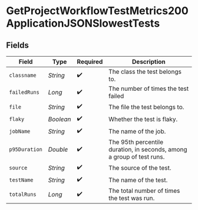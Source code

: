 # GetProjectWorkflowTestMetrics200ApplicationJSONSlowestTests


## Fields

| Field                                                                 | Type                                                                  | Required                                                              | Description                                                           |
| --------------------------------------------------------------------- | --------------------------------------------------------------------- | --------------------------------------------------------------------- | --------------------------------------------------------------------- |
| `classname`                                                           | *String*                                                              | :heavy_check_mark:                                                    | The class the test belongs to.                                        |
| `failedRuns`                                                          | *Long*                                                                | :heavy_check_mark:                                                    | The number of times the test failed                                   |
| `file`                                                                | *String*                                                              | :heavy_check_mark:                                                    | The file the test belongs to.                                         |
| `flaky`                                                               | *Boolean*                                                             | :heavy_check_mark:                                                    | Whether the test is flaky.                                            |
| `jobName`                                                             | *String*                                                              | :heavy_check_mark:                                                    | The name of the job.                                                  |
| `p95Duration`                                                         | *Double*                                                              | :heavy_check_mark:                                                    | The 95th percentile duration, in seconds, among a group of test runs. |
| `source`                                                              | *String*                                                              | :heavy_check_mark:                                                    | The source of the test.                                               |
| `testName`                                                            | *String*                                                              | :heavy_check_mark:                                                    | The name of the test.                                                 |
| `totalRuns`                                                           | *Long*                                                                | :heavy_check_mark:                                                    | The total number of times the test was run.                           |